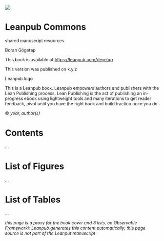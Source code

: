 ![](resources/title_page.png)

# Leanpub Commons

shared manuscript resources

Boran Gögetap

This book is available at https://leanpub.com/develop

This version was published on x.y.z

Leanpub logo

This is a Leanpub book. Leanpub empowers authors and
publishers with the Lean Publishing process. Lean Publishing is
the act of publishing an in-progress ebook using lightweight tools
and many iterations to get reader feedback, pivot until you have
the right book and build traction once you do.

© *year, author(s)*

# Contents

...

# List of Figures

...

# List of Tables

...

*this page is a proxy for the book cover and 3 lists, on Observable Frameworki; Leanpub generates this content automatically; this page source is not part of the Leanput manuscript*
